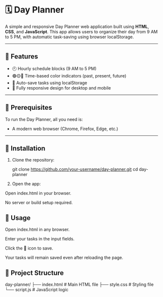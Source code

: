 # 🗓️ Day Planner

A simple and responsive Day Planner web application built using **HTML**, **CSS**, and **JavaScript**. This app allows users to organize their day from 9 AM to 5 PM, with automatic task-saving using browser localStorage.

---

## 📌 Features

- 🕘 Hourly schedule blocks (9 AM to 5 PM)  
- 🟢🟡🔴 Time-based color indicators (past, present, future)  
- 💾 Auto-save tasks using localStorage  
- 📱 Fully responsive design for desktop and mobile  

---

## 🧰 Prerequisites

To run the Day Planner, all you need is:

- A modern web browser (Chrome, Firefox, Edge, etc.)

---

## 🔧 Installation

1. Clone the repository:
   
   git clone https://github.com/your-username/day-planner.git
   cd day-planner

2. Open the app:

  Open index.html in your browser.

  No server or build setup required.

 ## 🚀 Usage
  Open index.html in any browser.

  Enter your tasks in the input fields.

  Click the 💾 icon to save.

  Your tasks will remain saved even after reloading the page.

## 📂 Project Structure

 day-planner/
 ├── index.html       # Main HTML file
 ├── style.css        # Styling file
 └── script.js        # JavaScript logic



